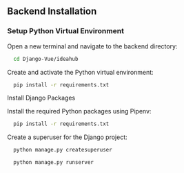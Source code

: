 ## Backend Installation

### Setup Python Virtual Environment

Open a new terminal and navigate to the backend directory:

```bash
  cd Django-Vue/ideahub
```


Create and activate the Python virtual environment:


```bash
  pip install -r requirements.txt

```



Install Django Packages

Install the required Python packages using Pipenv:

```bash
  pip install -r requirements.txt
```

Create a superuser for the Django project:

```bash
  python manage.py createsuperuser
```

```bash
  python manage.py runserver
```

<!--  pip install djangorestframework
      pip install django-cors-headers
   -->
